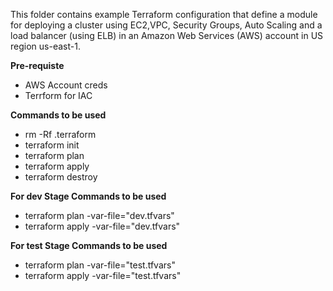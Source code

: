 
This folder contains example Terraform configuration that define a module for deploying a cluster using EC2,VPC, Security Groups, Auto Scaling and a load balancer (using ELB) in an Amazon Web Services (AWS) account in US region us-east-1. 

**Pre-requiste**

  - AWS Account creds
  - Terrform for IAC

**Commands to be used**

  - rm -Rf .terraform
  - terraform init 
  - terraform plan 
  - terraform apply 
  - terraform destroy
  
 **For dev Stage Commands to be used**

  - terraform plan -var-file="dev.tfvars"
  - terraform apply -var-file="dev.tfvars"
  
  **For test Stage Commands to be used**
 
  - terraform plan -var-file="test.tfvars"
  - terraform apply -var-file="test.tfvars"
 


